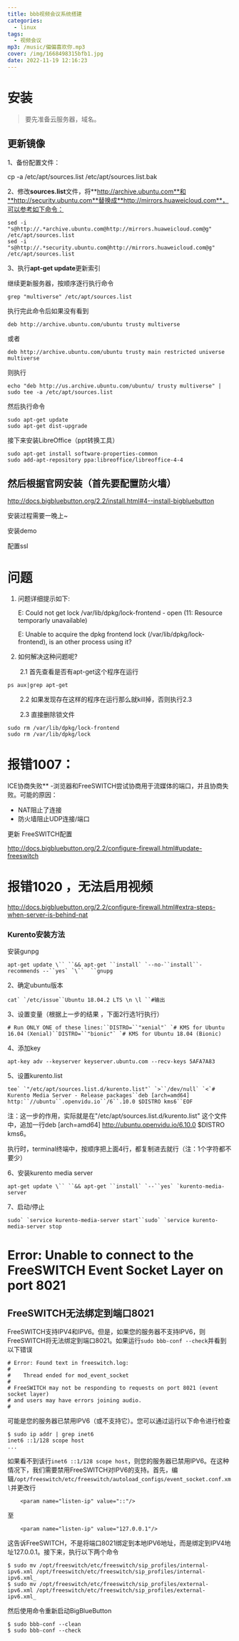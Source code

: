 ```yaml
---
title: bbb视频会议系统搭建
categories:
  - linux
tags:
  - 视频会议
mp3: /music/偏偏喜欢你.mp3
cover: /img/1668498315bfb1.jpg
date: 2022-11-19 12:16:23
---
```

# 安装
> 要先准备云服务器，域名。

## 更新镜像

1、备份配置文件：

cp -a /etc/apt/sources.list /etc/apt/sources.list.bak

2、修改**sources.list**文件，将**http://archive.ubuntu.com**和**http://security.ubuntu.com**替换成**http://mirrors.huaweicloud.com**，可以参考如下命令：

```
sed -i "s@http://.*archive.ubuntu.com@http://mirrors.huaweicloud.com@g" /etc/apt/sources.list
sed -i "s@http://.*security.ubuntu.com@http://mirrors.huaweicloud.com@g" /etc/apt/sources.list
```

3、执行**apt-get update**更新索引

继续更新服务器，按顺序逐行执行命令

```
grep "multiverse" /etc/apt/sources.list
```

执行完此命令后如果没有看到

```
deb http://archive.ubuntu.com/ubuntu trusty multiverse
```

或者

```
deb http://archive.ubuntu.com/ubuntu trusty main restricted universe multiverse
```

则执行

```
echo "deb http://us.archive.ubuntu.com/ubuntu/ trusty multiverse" | sudo tee -a /etc/apt/sources.list
```

然后执行命令

```
sudo apt-get update
sudo apt-get dist-upgrade
```

接下来安装LibreOffice（ppt转换工具）

```
sudo apt-get install software-properties-common
sudo add-apt-repository ppa:libreoffice/libreoffice-4-4
```

## 然后根据官网安装（首先要配置防火墙）

http://docs.bigbluebutton.org/2.2/install.html#4--install-bigbluebutton

安装过程需要一晚上~

安装demo

配置ssl

# 问题

1. 问题详细提示如下:

   E: Could not get lock /var/lib/dpkg/lock-frontend - open (11: Resource temporarly unavailable)

   E: Unable to acquire the dpkg frontend lock (/var/lib/dpkg/lock-frontend), is an other process using it?

2. 如何解决这种问题呢?

　　2.1 首先查看是否有apt-get这个程序在运行

```
ps aux|grep apt-get
```

　　2.2 如果发现存在这样的程序在运行那么就kill掉，否则执行2.3

　　2.3 直接删除锁文件

```
sudo rm /var/lib/dpkg/lock-frontend
sudo rm /var/lib/dpkg/lock
```

# 报错1007：

ICE协商失败** -浏览器和FreeSWITCH尝试协商用于流媒体的端口，并且协商失败。可能的原因：

- NAT阻止了连接
- 防火墙阻止UDP连接/端口

更新 FreeSWITCH配置

http://docs.bigbluebutton.org/2.2/configure-firewall.html#update-freeswitch



# 报错1020 ，无法启用视频

http://docs.bigbluebutton.org/2.2/configure-firewall.html#extra-steps-when-server-is-behind-nat

### Kurento安装方法

安装gunpg

```
apt-get update \`` ``&& apt-get ``install` `--no-``install``-recommends --``yes` `\``  ``gnupg
```

2、确定ubuntu版本

```
cat` `/etc/issue``Ubuntu 18.04.2 LTS \n \l ``#输出
```

3、设置变量（根据上一步的结果 ，下面2行选1行执行）

```
# Run ONLY ONE of these lines:``DISTRO=``"xenial"` `# KMS for Ubuntu 16.04 (Xenial)``DISTRO=``"bionic"` `# KMS for Ubuntu 18.04 (Bionic)
```

4、添加key

```
apt-key adv --keyserver keyserver.ubuntu.com --recv-keys 5AFA7A83
```

5、设置kurento.list

```
tee` `"/etc/apt/sources.list.d/kurento.list"` `>``/dev/null` `<`# Kurento Media Server - Release packages``deb [arch=amd64] http:``//ubuntu``.openvidu.io``/6``.10.0 $DISTRO kms6``EOF
```

注：这一步的作用，实际就是在"/etc/apt/sources.list.d/kurento.list" 这个文件中，追加一行deb [arch=amd64] http://ubuntu.openvidu.io/6.10.0 $DISTRO kms6。

执行时，terminal终端中，按顺序把上面4行，都复制进去就行（注：1个字符都不要少）

6、安装kurento media server

```
apt-get update \`` ``&& apt-get ``install` `--``yes` `kurento-media-server
```

7、启动/停止

```
sudo` `service kurento-media-server start``sudo` `service kurento-media-server stop
```

# Error: Unable to connect to the FreeSWITCH Event Socket Layer on port 8021

## FreeSWITCH无法绑定到端口8021

FreeSWITCH支持IPV4和IPV6。但是，如果您的服务器不支持IPV6，则FreeSWITCH将无法绑定到端口8021。如果运行`sudo bbb-conf --check`并看到以下错误

```
# Error: Found text in freeswitch.log:
#
#    Thread ended for mod_event_socket
#
# FreeSWITCH may not be responding to requests on port 8021 (event socket layer)
# and users may have errors joining audio.
#
```

可能是您的服务器已禁用IPV6（或不支持它）。您可以通过运行以下命令进行检查

```
$ sudo ip addr | grep inet6
inet6 ::1/128 scope host
...
```

如果看不到该行`inet6 ::1/128 scope host`，则您的服务器已禁用IPV6。在这种情况下，我们需要禁用FreeSWITCH对IPV6的支持。首先，编辑`/opt/freeswitch/etc/freeswitch/autoload_configs/event_socket.conf.xml`并更改行

```
    <param name="listen-ip" value="::"/>
```

至

```
    <param name="listen-ip" value="127.0.0.1"/>
```

这告诉FreeSWITCH，不是将端口8021绑定到本地IPV6地址，而是绑定到IPV4地址127.0.0.1。接下来，执行以下两个命令

```
$ sudo mv /opt/freeswitch/etc/freeswitch/sip_profiles/internal-ipv6.xml /opt/freeswitch/etc/freeswitch/sip_profiles/internal-ipv6.xml_
$ sudo mv /opt/freeswitch/etc/freeswitch/sip_profiles/external-ipv6.xml /opt/freeswitch/etc/freeswitch/sip_profiles/external-ipv6.xml_
```

然后使用命令重新启动BigBlueButton

```
$ sudo bbb-conf --clean
$ sudo bbb-conf --check
```